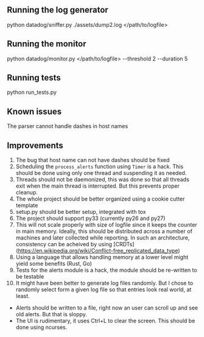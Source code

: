 ## Running the log generator ##
python datadog/sniffer.py ./assets/dump2.log </path/to/logfile>

## Running the monitor ##
python datadog/monitor.py </path/to/logfile> --threshold 2 --duration 5

## Running tests ##
python run_tests.py

## Known issues ##
The parser cannot handle dashes in host names

## Improvements ##
1. The bug that host name can not have dashes should be fixed
2. Scheduling the `process_alerts` function using `Timer` is a hack. This should be done using only one thread and suspending it as needed.
3. Threads should not be daemonized, this was done so that all threads exit when the main thread is interrupted. But this prevents proper cleanup.
4. The whole project should be better organized using a cookie cutter template
5. setup.py should be better setup, integrated with tox
6. The project should support py33 (currently py26 and py27)
7. This will not scale properly with size of logfile since it keeps the counter in main memory. Ideally, this should be distributed across a number of machines and later collected while reporting. In such an architecture, consistency can be acheived by using [CRDTs] (https://en.wikipedia.org/wiki/Conflict-free_replicated_data_type)
8. Using a language that allows handling memory at a lower level might yield some benefits (Rust, Go)
9. Tests for the alerts module is a hack, the module should be re-written to be testable
10. It might have been better to generate log files randomly. But I chose to randomly select form a given log file so that entries look real world, at least.
* Alerts should be written to a file, right now an user can scroll up and see old alerts. But that is sloppy.
* The UI is rudimentary, it uses Ctrl+L to clear the screen. This should be done using ncurses.

